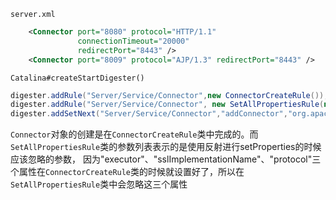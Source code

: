 `server.xml`
```xml
    <Connector port="8080" protocol="HTTP/1.1"
               connectionTimeout="20000"
               redirectPort="8443" />
    <Connector port="8009" protocol="AJP/1.3" redirectPort="8443" />          
```
`Catalina#createStartDigester()`
```java
digester.addRule("Server/Service/Connector",new ConnectorCreateRule());
digester.addRule("Server/Service/Connector", new SetAllPropertiesRule(new String[]{"executor", "sslImplementationName", "protocol"}));
digester.addSetNext("Server/Service/Connector","addConnector","org.apache.catalina.connector.Connector");
```
`Connector`对象的创建是在`ConnectorCreateRule`类中完成的。而`SetAllPropertiesRule`类的参数列表表示的是使用反射进行setProperties的时候应该忽略的参数，
因为"executor"、"sslImplementationName"、"protocol"三个属性在`ConnectorCreateRule`类的时候就设置好了，所以在`SetAllPropertiesRule`类中会忽略这三个属性
